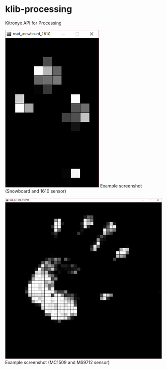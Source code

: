 # klib-processing
Kitronyx API for Processing

![Original](res/screenshot_read_snowboard_1610.png)
Example screenshot (Snowboard and 1610 sensor)

![Original](res/screenshot_read_mc1509_ms9712.png)
Example screenshot (MC1509 and MS9712 sensor)